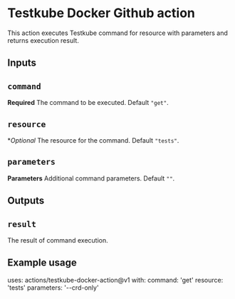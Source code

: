 # Testkube Docker Github action

This action executes Testkube command for resource with parameters and returns execution result.

## Inputs

## `command`

**Required** The command to be executed. Default `"get"`.

## `resource`

**Optional* The resource for the command. Default `"tests"`.

## `parameters`

**Parameters** Additional command parameters. Default `""`.

## Outputs

## `result`

The result of command execution.

## Example usage

uses: actions/testkube-docker-action@v1
with:
  command: 'get'
  resource: 'tests'
  parameters: '--crd-only'
  